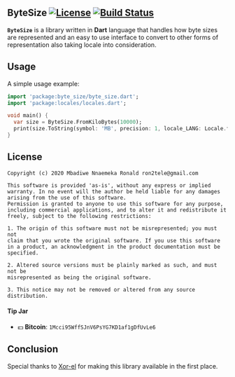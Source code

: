 ## ByteSize [![License](http://img.shields.io/badge/license-MIT-blue.svg)](https://github.com/Ron4fun/byte_size/blob/master/LICENSE) [![Build Status](https://travis-ci.org/Ron4fun/byte_size.svg?branch=master)](https://travis-ci.org/Ron4fun/byte_size)

**`ByteSize`** is a library written in **Dart** language that handles how byte sizes are represented and an easy to use interface to convert to other forms of representation also taking locale into consideration.

## Usage

A simple usage example:

```dart
import 'package:byte_size/byte_size.dart';
import 'package:locales/locales.dart';

void main() {
  var size = ByteSize.FromKiloBytes(10000);
  print(size.ToString(symbol: 'MB', precision: 1, locale_LANG: Locale.fr_CA));
}
```
License
----------
    Copyright (c) 2020 Mbadiwe Nnaemeka Ronald ron2tele@gmail.com

    This software is provided 'as-is', without any express or implied
    warranty. In no event will the author be held liable for any damages
    arising from the use of this software.
    Permission is granted to anyone to use this software for any purpose,
    including commercial applications, and to alter it and redistribute it
    freely, subject to the following restrictions:
    
    1. The origin of this software must not be misrepresented; you must not
    claim that you wrote the original software. If you use this software
    in a product, an acknowledgment in the product documentation must be
    specified.
    
    2. Altered source versions must be plainly marked as such, and must not be
    misrepresented as being the original software.
    
    3. This notice may not be removed or altered from any source distribution.
        
     
#### Tip Jar
* :dollar: **Bitcoin**: `1Mcci95WffSJnV6PsYG7KD1af1gDfUvLe6`


Conclusion
--------------------------------------------------

   Special thanks to [Xor-el](https://github.com/xor-el) for making this library available in the first place.